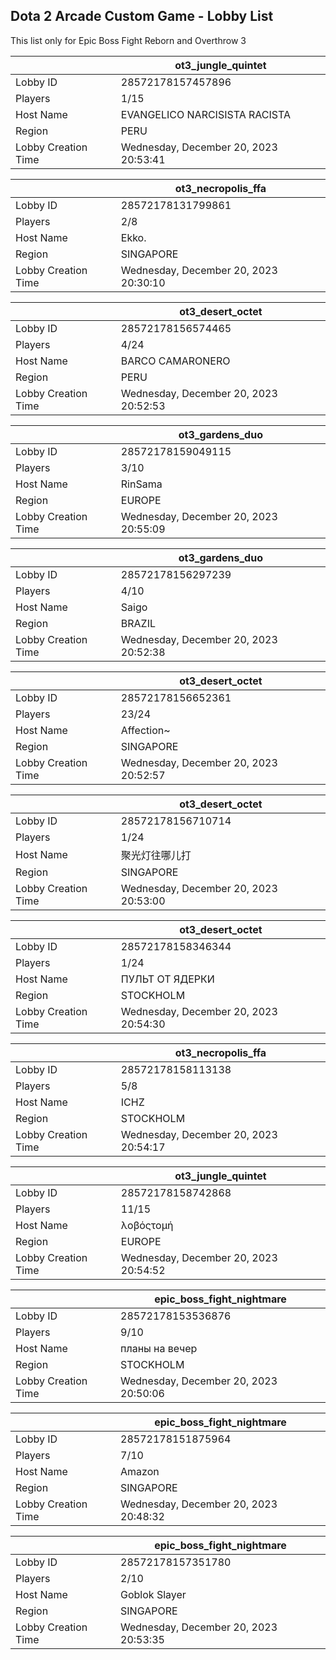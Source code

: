 ## Dota 2 Arcade Custom Game - Lobby List

This list only for Epic Boss Fight Reborn and Overthrow 3

|  | ot3_jungle_quintet |
| ------ | ------ |
| Lobby ID | 28572178157457896 |
| Players | 1/15 |
| Host Name | EVANGELICO NARCISISTA RACISTA |
| Region | PERU |
| Lobby Creation Time | Wednesday, December 20, 2023 20:53:41 |


|  | ot3_necropolis_ffa |
| ------ | ------ |
| Lobby ID | 28572178131799861 |
| Players | 2/8 |
| Host Name | Ekko. |
| Region | SINGAPORE |
| Lobby Creation Time | Wednesday, December 20, 2023 20:30:10 |


|  | ot3_desert_octet |
| ------ | ------ |
| Lobby ID | 28572178156574465 |
| Players | 4/24 |
| Host Name | BARCO CAMARONERO |
| Region | PERU |
| Lobby Creation Time | Wednesday, December 20, 2023 20:52:53 |


|  | ot3_gardens_duo |
| ------ | ------ |
| Lobby ID | 28572178159049115 |
| Players | 3/10 |
| Host Name | RinSama |
| Region | EUROPE |
| Lobby Creation Time | Wednesday, December 20, 2023 20:55:09 |


|  | ot3_gardens_duo |
| ------ | ------ |
| Lobby ID | 28572178156297239 |
| Players | 4/10 |
| Host Name | Saigo |
| Region | BRAZIL |
| Lobby Creation Time | Wednesday, December 20, 2023 20:52:38 |


|  | ot3_desert_octet |
| ------ | ------ |
| Lobby ID | 28572178156652361 |
| Players | 23/24 |
| Host Name | Affection~ |
| Region | SINGAPORE |
| Lobby Creation Time | Wednesday, December 20, 2023 20:52:57 |


|  | ot3_desert_octet |
| ------ | ------ |
| Lobby ID | 28572178156710714 |
| Players | 1/24 |
| Host Name | 聚光灯往哪儿打 |
| Region | SINGAPORE |
| Lobby Creation Time | Wednesday, December 20, 2023 20:53:00 |


|  | ot3_desert_octet |
| ------ | ------ |
| Lobby ID | 28572178158346344 |
| Players | 1/24 |
| Host Name | ПУЛЬТ ОТ ЯДЕРКИ |
| Region | STOCKHOLM |
| Lobby Creation Time | Wednesday, December 20, 2023 20:54:30 |


|  | ot3_necropolis_ffa |
| ------ | ------ |
| Lobby ID | 28572178158113138 |
| Players | 5/8 |
| Host Name | ICHZ |
| Region | STOCKHOLM |
| Lobby Creation Time | Wednesday, December 20, 2023 20:54:17 |


|  | ot3_jungle_quintet |
| ------ | ------ |
| Lobby ID | 28572178158742868 |
| Players | 11/15 |
| Host Name | λοβόςτομή |
| Region | EUROPE |
| Lobby Creation Time | Wednesday, December 20, 2023 20:54:52 |


|  | epic_boss_fight_nightmare |
| ------ | ------ |
| Lobby ID | 28572178153536876 |
| Players | 9/10 |
| Host Name | планы на вечер |
| Region | STOCKHOLM |
| Lobby Creation Time | Wednesday, December 20, 2023 20:50:06 |


|  | epic_boss_fight_nightmare |
| ------ | ------ |
| Lobby ID | 28572178151875964 |
| Players | 7/10 |
| Host Name | Amazon |
| Region | SINGAPORE |
| Lobby Creation Time | Wednesday, December 20, 2023 20:48:32 |


|  | epic_boss_fight_nightmare |
| ------ | ------ |
| Lobby ID | 28572178157351780 |
| Players | 2/10 |
| Host Name | Goblok Slayer |
| Region | SINGAPORE |
| Lobby Creation Time | Wednesday, December 20, 2023 20:53:35 |


